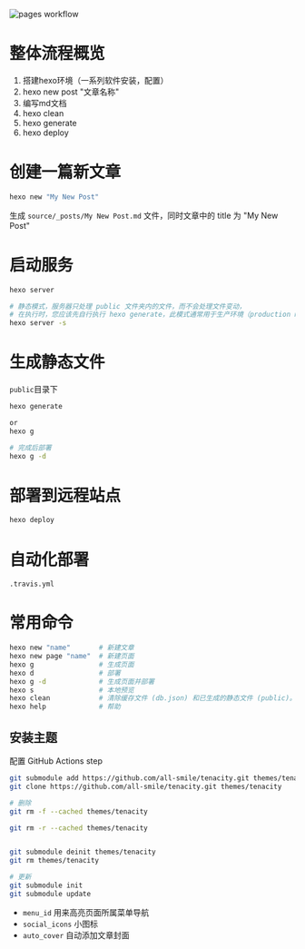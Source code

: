 ![pages workflow](https://github.com/all-smile/blog/actions/workflows/pages.yml/badge.svg)
# 整体流程概览
1. 搭建hexo环境（一系列软件安装，配置）
2. hexo new post "文章名称"
3. 编写md文档
4. hexo clean
5. hexo generate
6. hexo deploy
# 创建一篇新文章
```bash
hexo new "My New Post"
```
生成 `source/_posts/My New Post.md` 文件，同时文章中的 title 为 "My New Post"

# 启动服务
```bash
hexo server

# 静态模式，服务器只处理 public 文件夹内的文件，而不会处理文件变动，
# 在执行时，您应该先自行执行 hexo generate，此模式通常用于生产环境（production mode）下。
hexo server -s
```

# 生成静态文件

`public`目录下

```bash
hexo generate

or
hexo g

# 完成后部署
hexo g -d
```

# 部署到远程站点

```bash
hexo deploy
```

# 自动化部署
```
.travis.yml
```

# 常用命令
```bash
hexo new "name"       # 新建文章
hexo new page "name"  # 新建页面
hexo g                # 生成页面
hexo d                # 部署
hexo g -d             # 生成页面并部署
hexo s                # 本地预览
hexo clean            # 清除缓存文件 (db.json) 和已生成的静态文件 (public)。在某些情况（尤其是更换主题后），如果发现您对站点的更改无论如何也不生效，您可能需要运行该命令。
hexo help             # 帮助
```

## 安装主题

配置 GitHub Actions step

```bash
git submodule add https://github.com/all-smile/tenacity.git themes/tenacity
git clone https://github.com/all-smile/tenacity.git themes/tenacity

# 删除
git rm -f --cached themes/tenacity

git rm -r --cached themes/tenacity


git submodule deinit themes/tenacity
git rm themes/tenacity

# 更新
git submodule init
git submodule update
```

- `menu_id` 用来高亮页面所属菜单导航
- `social_icons` 小图标
- `auto_cover` 自动添加文章封面